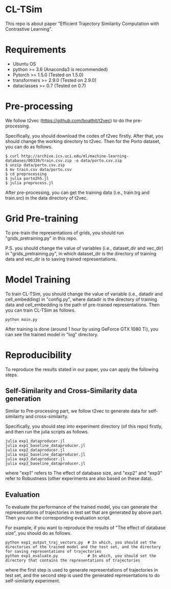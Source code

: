 # CL-TSim
This repo is about paper "Efficient Trajectory Similarity Computation with Contrastive Learning".

# Requirements
* Ubuntu OS
* python >= 3.6 (Anaconda3 is recommended)
* Pytorch >= 1.5.0 (Tested on 1.5.0)
* transformers >= 2.9.0 (Tested on 2.9.0)
* dataclasses >= 0.7 (Tested on 0.7)

# Pre-processing
We follow t2vec (https://github.com/boathit/t2vec) to do the pre-processing.

Specifically, you should download the codes of t2vec firstly. After that, you should change the working directory to t2vec. Then for the Porto dataset, you can do as follows.
```
$ curl http://archive.ics.uci.edu/ml/machine-learning-databases/00339/train.csv.zip -o data/porto.csv.zip
$ unzip data/porto.csv.zip
$ mv train.csv data/porto.csv
$ cd preprocessing
$ julia porto2h5.jl
$ julia preprocess.jl
```
After pre-processing, you can get the training data (i.e., train.trg and train.src) in the data directory of t2vec. 

# Grid Pre-training
To pre-train the representations of grids, you should run "grids_pretraining.py" in this repo. 

P.S. you should change the value of variables (i.e., dataset_dir and vec_dir) in "grids_pretraining.py", in which dataset_dir is the directory of training data and vec_dir is to saving trained representations.

# Model Training
To train CL-TSim, you should change the value of variable (i.e., datadir and cell_embedding) in "config.py", where datadir is the directory of training data and cell_embedding is the path of pre-trained representations. Then you can train CL-TSim as follows.
```
python main.py
```
After training is done (around 1 hour by using GeForce GTX 1080 Ti), you can see the trained model in "log" directory.

# Reproducibility
To reproduce the results stated in our paper, you can apply the following steps.
## Self-Similarity and Cross-Similarity data generation
Similar to Pre-processing part, we follow t2vec to generate data for self-similairty and cross-similairty.

Specifically, you should step into experiment directory (of this repo) firstly, and then run the julia scripts as follows.
```
julia exp1_dataproducer.jl
julia exp1_baseline_dataproducer.jl
julia exp2_dataproducer.jl
julia exp2_baseline_dataproducer.jl
julia exp3_dataproducer.jl
julia exp3_baseline_dataproducer.jl
```
where "exp1" refers to The effect of database size, and "exp2" and "exp3" refer to Robustness (other experiments are also based on these data). 
## Evaluation
To evaluate the performance of the trained model, you can generate the representations of trajectories in test set that are generated by above part. Then you run the corresponding evaluation script.

For example, if you want to reproduce the results of "The effect of database size", you should do as follows.
```
python exp1_output_traj_vectors.py  # In which, you should set the directories of the trained model and the test set, and the directory for saving representations of trajectories
python exp1_evaluate.py             # In which, you should set the directory that contains the representations of trajectories
```
where the first step is used to generate representations of trajectories in test set, and the second step is used the generated representations to do self-similarity experiment. 

